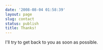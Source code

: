 ```yaml
---
date: '2008-08-04 01:58:39'
layout: page
slug: contact
status: publish
title: Thanks!
---
```


<div class="main-content">
	<p>I'll try to get back to you as soon as possible.</p>
</div>